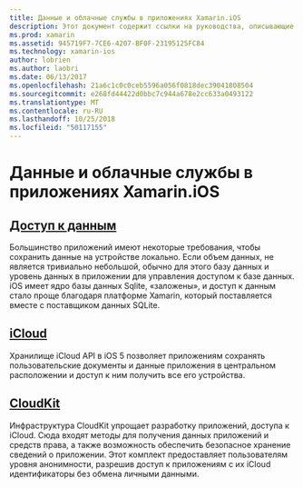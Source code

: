 ```yaml
---
title: Данные и облачные службы в приложениях Xamarin.iOS
description: Этот документ содержит ссылки на руководства, описывающие способы работы с локальными данными, iCloud и CloudKit в приложении Xamarin.iOS.
ms.prod: xamarin
ms.assetid: 945719F7-7CE6-4207-BF0F-23195125FC84
ms.technology: xamarin-ios
author: lobrien
ms.author: laobri
ms.date: 06/13/2017
ms.openlocfilehash: 21a6c1c0c0ceb5596a056f0818dec39041808504
ms.sourcegitcommit: e268fd44422d0bbc7c944a678e2cc633a0493122
ms.translationtype: MT
ms.contentlocale: ru-RU
ms.lasthandoff: 10/25/2018
ms.locfileid: "50117155"
---
```

# <a name="data-and-cloud-services-in-xamarinios-apps"></a>Данные и облачные службы в приложениях Xamarin.iOS

##  <a name="data-accessiosdata-clouddataindexmd"></a>[Доступ к данным](~/ios/data-cloud/data/index.md)

Большинство приложений имеют некоторые требования, чтобы сохранить данные на устройстве локально. Если объем данных, не является тривиально небольшой, обычно для этого базу данных и уровень данных в приложении для управления доступом к базе данных. iOS имеет ядро базы данных Sqlite, «заложены», и доступ к данным стало проще благодаря платформе Xamarin, который поставляется вместе с поставщиком данных SQLite.

##  <a name="icloudiosdata-cloudintroduction-to-icloudmd"></a>[iCloud](~/ios/data-cloud/introduction-to-icloud.md)

Хранилище iCloud API в iOS 5 позволяет приложениям сохранять пользовательские документы и данные приложения в центральном расположении и доступ к ним получить все его устройства.

##  <a name="cloudkitiosdata-cloudintro-to-cloudkitmd"></a>[CloudKit](~/ios/data-cloud/intro-to-cloudkit.md)

Инфраструктура CloudKit упрощает разработку приложений, доступа к iCloud. Сюда входят методы для получения данных приложений и средств права, а также возможность обеспечить безопасное хранение сведений о приложении. Этот комплект предоставляет пользователям уровня анонимности, разрешив доступ к приложениям с их iCloud идентификаторы без обмена личными данными.